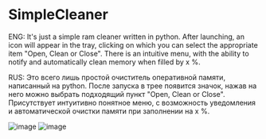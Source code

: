 # SimpleCleaner
ENG: It's just a simple ram cleaner written in python.
     After launching, an icon will appear in the tray, clicking on which you can select the appropriate item "Open, Clean or Close".
     There is an intuitive menu, with the ability to notify and automatically clean memory when filled by x %.
      
     
RUS: Это всего лишь простой очиститель оперативной памяти, написанный на python.
     После запуска в трее появится значок, нажав на него можно выбрать подходящий пункт "Open, Clean or Close".
     Присутствует интуитивно понятное меню, с возможность уведомления и автоматической очистки памяти при заполнении на x %.



![image](https://github.com/Adwhweu/SimpleCleaner/assets/122550443/073654ef-8819-4165-8c71-4c39665673d0) ![image](https://github.com/Adwhweu/SimpleCleaner/assets/122550443/d6d4d570-a868-4d18-916c-a62e84311dd7)


